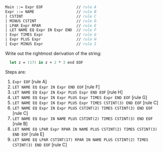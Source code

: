 ```fsharp
Main ::= Expr EOF               // rule A
Expr ::= NAME                   // rule B
| CSTINT                        // rule C
| MINUS CSTINT                  // rule D
| LPAR Expr RPAR                // rule E
| LET NAME EQ Expr IN Expr END  // rule F
| Expr TIMES Expr               // rule G
| Expr PLUS Expr                // rule H
| Expr MINUS Expr               // rule I
```

Write out the rightmost derivation of the string:
```fsharp
  let z = (17) in z + 2 * 3 end EOF
```

Steps are:
1. `Expr EOF`                                                                            [rule A]
2. `LET NAME EQ Expr IN Expr END EOF`                                                    [rule F]
3. `LET NAME EQ Expr IN Expr PLUS Expr END EOF`                                          [rule H]
4. `LET NAME EQ Expr IN Expr PLUS Expr TIMES Expr END EOF`                               [rule G]
5. `LET NAME EQ Expr IN Expr PLUS Expr TIMES CSTINT(3) END EOF`                          [rule C]
6. `LET NAME EQ Expr IN Expr PLUS CSTINT(2) TIMES CSTINT(3) END EOF`                     [rule C]
7. `LET NAME EQ Expr IN NAME PLUS CSTINT(2) TIMES CSTINT(3) END EOF`                     [rule B]
8. `LET NAME EQ LPAR Expr RPAR IN NAME PLUS CSTINT(2) TIMES CSTINT(3) END EOF`           [rule E]
9. `LET NAME EQ LPAR CSTINT(17) RPAR IN NAME PLUS CSTINT(2) TIMES CSTINT(3) END EOF`     [rule C]

